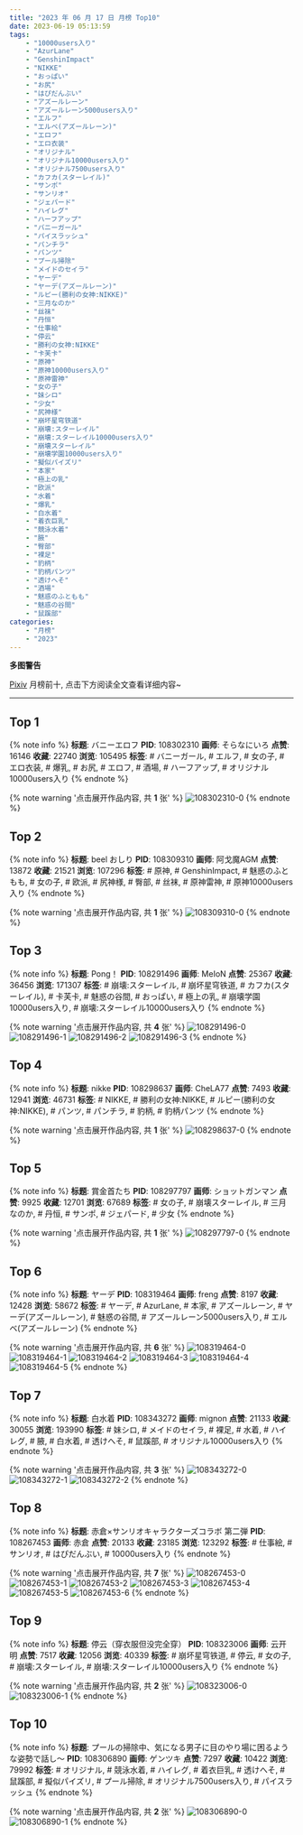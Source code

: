 ```yaml
---
title: "2023 年 06 月 17 日 月榜 Top10"
date: 2023-06-19 05:13:59
tags:
    - "10000users入り"
    - "AzurLane"
    - "GenshinImpact"
    - "NIKKE"
    - "おっぱい"
    - "お尻"
    - "はぴだんぶい"
    - "アズールレーン"
    - "アズールレーン5000users入り"
    - "エルフ"
    - "エルベ(アズールレーン)"
    - "エロフ"
    - "エロ衣装"
    - "オリジナル"
    - "オリジナル10000users入り"
    - "オリジナル7500users入り"
    - "カフカ(スターレイル)"
    - "サンポ"
    - "サンリオ"
    - "ジェパード"
    - "ハイレグ"
    - "ハーフアップ"
    - "バニーガール"
    - "パイスラッシュ"
    - "パンチラ"
    - "パンツ"
    - "プール掃除"
    - "メイドのセイラ"
    - "ヤーデ"
    - "ヤーデ(アズールレーン)"
    - "ルピー(勝利の女神:NIKKE)"
    - "三月なのか"
    - "丝袜"
    - "丹恒"
    - "仕事絵"
    - "停云"
    - "勝利の女神:NIKKE"
    - "卡芙卡"
    - "原神"
    - "原神10000users入り"
    - "原神雷神"
    - "女の子"
    - "妹シロ"
    - "少女"
    - "尻神様"
    - "崩坏星穹铁道"
    - "崩壊:スターレイル"
    - "崩壊:スターレイル10000users入り"
    - "崩壊スターレイル"
    - "崩壊学園10000users入り"
    - "擬似パイズリ"
    - "本家"
    - "極上の乳"
    - "欧派"
    - "水着"
    - "爆乳"
    - "白水着"
    - "着衣巨乳"
    - "競泳水着"
    - "腋"
    - "臀部"
    - "裸足"
    - "豹柄"
    - "豹柄パンツ"
    - "透けへそ"
    - "酒場"
    - "魅惑のふともも"
    - "魅惑の谷間"
    - "鼠蹊部"
categories:
    - "月榜"
    - "2023"
---
```


<i class="fa fa-triangle-exclamation"></i>**多图警告**<i class="fa fa-triangle-exclamation"></i>

[Pixiv](https://www.pixiv.net/) 月榜前十, 点击下方阅读全文查看详细内容~

<!-- more -->

---

## Top 1

{% note info %}
**标题**: バニーエロフ
**PID**: 108302310 **画师**: そらなにいろ
**点赞**: 16146 **收藏**: 22740 **浏览**: 105495
**标签**: # バニーガール, # エルフ, # 女の子, # エロ衣装, # 爆乳, # お尻, # エロフ, # 酒場, # ハーフアップ, # オリジナル10000users入り
{% endnote %}

{% note warning '点击展开作品内容, 共 **1** 张' %}
![108302310-0](https://i.pixiv.re/img-original/img/2023/05/21/02/44/51/108302310_p0.png)
{% endnote %}

## Top 2

{% note info %}
**标题**: beel おしり
**PID**: 108309310 **画师**: 阿戈魔AGM
**点赞**: 13872 **收藏**: 21521 **浏览**: 107296
**标签**: # 原神, # GenshinImpact, # 魅惑のふともも, # 女の子, # 欧派, # 尻神様, # 臀部, # 丝袜, # 原神雷神, # 原神10000users入り
{% endnote %}

{% note warning '点击展开作品内容, 共 **1** 张' %}
![108309310-0](https://i.pixiv.re/img-original/img/2023/05/21/11/22/13/108309310_p0.jpg)
{% endnote %}

## Top 3

{% note info %}
**标题**: Pong！
**PID**: 108291496 **画师**: MeIoN
**点赞**: 25367 **收藏**: 36456 **浏览**: 171307
**标签**: # 崩壊:スターレイル, # 崩坏星穹铁道, # カフカ(スターレイル), # 卡芙卡, # 魅惑の谷間, # おっぱい, # 極上の乳, # 崩壊学園10000users入り, # 崩壊:スターレイル10000users入り
{% endnote %}

{% note warning '点击展开作品内容, 共 **4** 张' %}
![108291496-0](https://i.pixiv.re/img-original/img/2023/05/20/20/56/13/108291496_p0.jpg)
![108291496-1](https://i.pixiv.re/img-original/img/2023/05/20/20/56/13/108291496_p1.jpg)
![108291496-2](https://i.pixiv.re/img-original/img/2023/05/20/20/56/13/108291496_p2.jpg)
![108291496-3](https://i.pixiv.re/img-original/img/2023/05/20/20/56/13/108291496_p3.jpg)
{% endnote %}

## Top 4

{% note info %}
**标题**: nikke
**PID**: 108298637 **画师**: CheLA77
**点赞**: 7493 **收藏**: 12941 **浏览**: 46731
**标签**: # NIKKE, # 勝利の女神:NIKKE, # ルピー(勝利の女神:NIKKE), # パンツ, # パンチラ, # 豹柄, # 豹柄パンツ
{% endnote %}

{% note warning '点击展开作品内容, 共 **1** 张' %}
![108298637-0](https://i.pixiv.re/img-original/img/2023/05/21/00/15/54/108298637_p0.jpg)
{% endnote %}

## Top 5

{% note info %}
**标题**: 賞金首たち
**PID**: 108297797 **画师**: ショットガンマン
**点赞**: 9925 **收藏**: 12701 **浏览**: 67689
**标签**: # 女の子, # 崩壊スターレイル, # 三月なのか, # 丹恒, # サンポ, # ジェパード, # 少女
{% endnote %}

{% note warning '点击展开作品内容, 共 **1** 张' %}
![108297797-0](https://i.pixiv.re/img-original/img/2023/05/21/00/00/29/108297797_p0.jpg)
{% endnote %}

## Top 6

{% note info %}
**标题**: ヤーデ
**PID**: 108319464 **画师**: freng
**点赞**: 8197 **收藏**: 12428 **浏览**: 58672
**标签**: # ヤーデ, # AzurLane, # 本家, # アズールレーン, # ヤーデ(アズールレーン), # 魅惑の谷間, # アズールレーン5000users入り, # エルベ(アズールレーン)
{% endnote %}

{% note warning '点击展开作品内容, 共 **6** 张' %}
![108319464-0](https://i.pixiv.re/img-original/img/2023/06/14/13/28/06/108319464_p0.png)
![108319464-1](https://i.pixiv.re/img-original/img/2023/06/14/13/28/06/108319464_p1.png)
![108319464-2](https://i.pixiv.re/img-original/img/2023/06/14/13/28/06/108319464_p2.png)
![108319464-3](https://i.pixiv.re/img-original/img/2023/06/14/13/28/06/108319464_p3.png)
![108319464-4](https://i.pixiv.re/img-original/img/2023/06/14/13/28/06/108319464_p4.png)
![108319464-5](https://i.pixiv.re/img-original/img/2023/06/14/13/28/06/108319464_p5.png)
{% endnote %}

## Top 7

{% note info %}
**标题**: 白水着
**PID**: 108343272 **画师**: mignon
**点赞**: 21133 **收藏**: 30055 **浏览**: 193990
**标签**: # 妹シロ, # メイドのセイラ, # 裸足, # 水着, # ハイレグ, # 腋, # 白水着, # 透けへそ, # 鼠蹊部, # オリジナル10000users入り
{% endnote %}

{% note warning '点击展开作品内容, 共 **3** 张' %}
![108343272-0](https://i.pixiv.re/img-original/img/2023/05/22/12/40/57/108343272_p0.jpg)
![108343272-1](https://i.pixiv.re/img-original/img/2023/05/22/12/40/57/108343272_p1.jpg)
![108343272-2](https://i.pixiv.re/img-original/img/2023/05/22/12/40/57/108343272_p2.jpg)
{% endnote %}

## Top 8

{% note info %}
**标题**: 赤倉×サンリオキャラクターズコラボ 第二弾
**PID**: 108267453 **画师**: 赤倉
**点赞**: 20133 **收藏**: 23185 **浏览**: 123292
**标签**: # 仕事絵, # サンリオ, # はぴだんぶい, # 10000users入り
{% endnote %}

{% note warning '点击展开作品内容, 共 **7** 张' %}
![108267453-0](https://i.pixiv.re/img-original/img/2023/05/20/00/02/24/108267453_p0.png)
![108267453-1](https://i.pixiv.re/img-original/img/2023/05/20/00/02/24/108267453_p1.png)
![108267453-2](https://i.pixiv.re/img-original/img/2023/05/20/00/02/24/108267453_p2.png)
![108267453-3](https://i.pixiv.re/img-original/img/2023/05/20/00/02/24/108267453_p3.png)
![108267453-4](https://i.pixiv.re/img-original/img/2023/05/20/00/02/24/108267453_p4.png)
![108267453-5](https://i.pixiv.re/img-original/img/2023/05/20/00/02/24/108267453_p5.png)
![108267453-6](https://i.pixiv.re/img-original/img/2023/05/20/00/02/24/108267453_p6.png)
{% endnote %}

## Top 9

{% note info %}
**标题**: 停云（穿衣服但没完全穿）
**PID**: 108323006 **画师**: 云开明
**点赞**: 7517 **收藏**: 12056 **浏览**: 40339
**标签**: # 崩坏星穹铁道, # 停云, # 女の子, # 崩壊:スターレイル, # 崩壊:スターレイル10000users入り
{% endnote %}

{% note warning '点击展开作品内容, 共 **2** 张' %}
![108323006-0](https://i.pixiv.re/img-original/img/2023/05/21/20/16/03/108323006_p0.jpg)
![108323006-1](https://i.pixiv.re/img-original/img/2023/05/21/20/16/03/108323006_p1.jpg)
{% endnote %}

## Top 10

{% note info %}
**标题**: プールの掃除中、気になる男子に目のやり場に困るような姿勢で話し～
**PID**: 108306890 **画师**: ゲンツキ
**点赞**: 7297 **收藏**: 10422 **浏览**: 79992
**标签**: # オリジナル, # 競泳水着, # ハイレグ, # 着衣巨乳, # 透けへそ, # 鼠蹊部, # 擬似パイズリ, # プール掃除, # オリジナル7500users入り, # パイスラッシュ
{% endnote %}

{% note warning '点击展开作品内容, 共 **2** 张' %}
![108306890-0](https://i.pixiv.re/img-original/img/2023/05/21/09/00/06/108306890_p0.jpg)
![108306890-1](https://i.pixiv.re/img-original/img/2023/05/21/09/00/06/108306890_p1.jpg)
{% endnote %}
